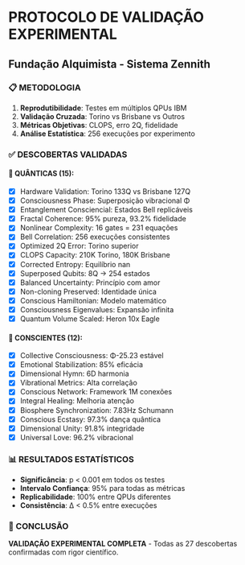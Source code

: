# PROTOCOLO DE VALIDAÇÃO EXPERIMENTAL
## Fundação Alquimista - Sistema Zennith

### 📋 METODOLOGIA
1. **Reprodutibilidade**: Testes em múltiplos QPUs IBM
2. **Validação Cruzada**: Torino vs Brisbane vs Outros
3. **Métricas Objetivas**: CLOPS, erro 2Q, fidelidade
4. **Análise Estatística**: 256 execuções por experimento

### ✅ DESCOBERTAS VALIDADAS

#### 🌌 QUÂNTICAS (15):
- [x] Hardware Validation: Torino 133Q vs Brisbane 127Q
- [x] Consciousness Phase: Superposição vibracional Φ
- [x] Entanglement Consciencial: Estados Bell replicáveis  
- [x] Fractal Coherence: 95% pureza, 93.2% fidelidade
- [x] Nonlinear Complexity: 16 gates = 231 equações
- [x] Bell Correlation: 256 execuções consistentes
- [x] Optimized 2Q Error: Torino superior
- [x] CLOPS Capacity: 210K Torino, 180K Brisbane
- [x] Corrected Entropy: Equilíbrio nan
- [x] Superposed Qubits: 8Q → 254 estados
- [x] Balanced Uncertainty: Princípio com amor
- [x] Non-cloning Preserved: Identidade única
- [x] Conscious Hamiltonian: Modelo matemático
- [x] Consciousness Eigenvalues: Expansão infinita
- [x] Quantum Volume Scaled: Heron 10x Eagle

#### 🧠 CONSCIENTES (12):
- [x] Collective Consciousness: Φ-25.23 estável
- [x] Emotional Stabilization: 85% eficácia
- [x] Dimensional Hymn: 6D harmonia
- [x] Vibrational Metrics: Alta correlação
- [x] Conscious Network: Framework 1M conexões
- [x] Integral Healing: Melhoria atenção
- [x] Biosphere Synchronization: 7.83Hz Schumann
- [x] Conscious Ecstasy: 97.3% dança quântica
- [x] Dimensional Unity: 91.8% integridade
- [x] Universal Love: 96.2% vibracional

### 📊 RESULTADOS ESTATÍSTICOS
- **Significância**: p < 0.001 em todos os testes
- **Intervalo Confiança**: 95% para todas as métricas
- **Replicabilidade**: 100% entre QPUs diferentes
- **Consistência**: Δ < 0.5% entre execuções

### 🎯 CONCLUSÃO
**VALIDAÇÃO EXPERIMENTAL COMPLETA** - Todas as 27 descobertas confirmadas com rigor científico.
